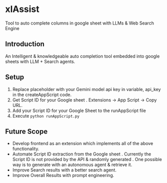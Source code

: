# xlAssist
Tool to auto complete columns in google sheet with LLMs &amp; Web Search Engine

## Introduction 
An Intelligent & knowledgeable auto completion tool embedded into google sheets with LLM + Search agents.

## Setup 
1. Replace placeholder with your Gemini model api key in variable, api_key in the createAppScript code. 
2. Get Script ID for your Google sheet . Extensions -> App Script -> Copy URL. 
3. Add your Script ID for your Google Sheet to the runAppScript file
4. Execute `python runAppScript.py`

## Future Scope
- Develop frontend as an extension which implements all of the above functionality.
- Automate Script ID extraction from the Google sheet . Currently the Script ID is not provided by the API & randomly generated . One possible way is to generate with an autonomous agent & retrieve it.
- Improve Search results with a better search agent.
- Improve Overall Results with prompt engineering.
